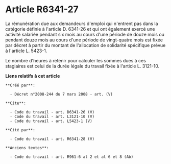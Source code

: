 # Article R6341-27

La rémunération due aux demandeurs d'emploi qui n'entrent pas dans la catégorie définie à l'article D. 6341-26 et qui ont
également exercé une activité salariée pendant six mois au cours d'une période de douze mois ou pendant douze mois au cours
d'une période de vingt-quatre mois est fixée par décret à partir du montant de l'allocation de solidarité spécifique prévue à
l'article L. 5423-1. 

Le nombre d'heures à retenir pour calculer les sommes dues à ces stagiaires est celui de la durée légale du travail fixée à
l'article L. 3121-10.

**Liens relatifs à cet article**

	**Créé par**:

	  - Décret n°2008-244 du 7 mars 2008 - art. (V)

	**Cite**:

	  - Code du travail - art. D6341-26 (V)
	  - Code du travail - art. L3121-10 (V)
	  - Code du travail - art. L5423-1 (V)

	**Cité par**:

	  - Code du travail - art. R6341-28 (V)

	**Anciens textes**:

	  - Code du travail - art. R961-6 al 2 et al 6 et 8 (Ab)
